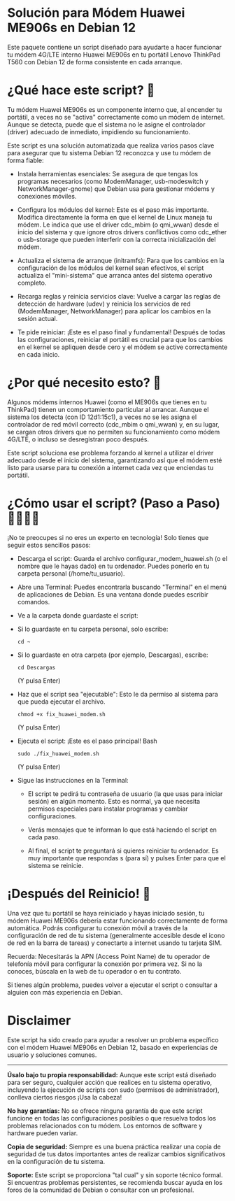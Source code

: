 # Solución para Módem Huawei ME906s en Debian 12

Este paquete contiene un script diseñado para ayudarte a hacer funcionar tu módem 4G/LTE interno Huawei ME906s en tu portátil Lenovo ThinkPad T560 con Debian 12 de forma consistente en cada arranque.


# ¿Qué hace este script? 🤔

Tu módem Huawei ME906s es un componente interno que, al encender tu portátil, a veces no se "activa" correctamente como un módem de internet. Aunque se detecta, puede que el sistema no le asigne el controlador (driver) adecuado de inmediato, impidiendo su funcionamiento.

Este script es una solución automatizada que realiza varios pasos clave para asegurar que tu sistema Debian 12 reconozca y use tu módem de forma fiable:

* Instala herramientas esenciales: Se asegura de que tengas los programas necesarios (como ModemManager, usb-modeswitch y NetworkManager-gnome) que Debian usa para gestionar módems y conexiones móviles.

* Configura los módulos del kernel: Este es el paso más importante. Modifica directamente la forma en que el kernel de Linux maneja tu módem. Le indica que use el driver cdc_mbim (o qmi_wwan) desde el inicio del sistema y que ignore otros drivers conflictivos como cdc_ether o usb-storage que pueden interferir con la correcta inicialización del módem.

* Actualiza el sistema de arranque (initramfs): Para que los cambios en la configuración de los módulos del kernel sean efectivos, el script actualiza el "mini-sistema" que arranca antes del sistema operativo completo.

* Recarga reglas y reinicia servicios clave: Vuelve a cargar las reglas de detección de hardware (udev) y reinicia los servicios de red (ModemManager, NetworkManager) para aplicar los cambios en la sesión actual.

* Te pide reiniciar: ¡Este es el paso final y fundamental! Después de todas las configuraciones, reiniciar el portátil es crucial para que los cambios en el kernel se apliquen desde cero y el módem se active correctamente en cada inicio.


# ¿Por qué necesito esto? 🧐

Algunos módems internos Huawei (como el ME906s que tienes en tu ThinkPad) tienen un comportamiento particular al arrancar. Aunque el sistema los detecta (con ID 12d1:15c1), a veces no se les asigna el controlador de red móvil correcto (cdc_mbim o qmi_wwan) y, en su lugar, se cargan otros drivers que no permiten su funcionamiento como módem 4G/LTE, o incluso se desregistran poco después.

Este script soluciona ese problema forzando al kernel a utilizar el driver adecuado desde el inicio del sistema, garantizando así que el módem esté listo para usarse para tu conexión a internet cada vez que enciendas tu portátil.


# ¿Cómo usar el script? (Paso a Paso) 🚶‍♂️🚶‍♀️

¡No te preocupes si no eres un experto en tecnología! Solo tienes que seguir estos sencillos pasos:

* Descarga el script: Guarda el archivo configurar_modem_huawei.sh (o el nombre que le hayas dado) en tu ordenador. Puedes ponerlo en tu carpeta personal (/home/tu_usuario).

* Abre una Terminal:
Puedes encontrarla buscando "Terminal" en el menú de aplicaciones de Debian. Es una ventana donde puedes escribir comandos.

* Ve a la carpeta donde guardaste el script:

+ Si lo guardaste en tu carpeta personal, solo escribe:
    ```
    cd ~
    ```
+ Si lo guardaste en otra carpeta (por ejemplo, Descargas), escribe:
    ```
    cd Descargas
    ```
    (Y pulsa Enter)

* Haz que el script sea "ejecutable": Esto le da permiso al sistema para que pueda ejecutar el archivo.
    ```
    chmod +x fix_huawei_modem.sh
    ```
    (Y pulsa Enter)

* Ejecuta el script: ¡Este es el paso principal!
Bash
    ```
    sudo ./fix_huawei_modem.sh
    ```
    (Y pulsa Enter)

* Sigue las instrucciones en la Terminal:

    + El script te pedirá tu contraseña de usuario (la que usas para iniciar sesión) en algún momento. Esto es normal, ya que necesita permisos especiales para instalar programas y cambiar configuraciones.

    + Verás mensajes que te informan lo que está haciendo el script en cada paso.

    + Al final, el script te preguntará si quieres reiniciar tu ordenador. Es muy importante que respondas s (para sí) y pulses Enter para que el sistema se reinicie.


# ¡Después del Reinicio! 🎉

Una vez que tu portátil se haya reiniciado y hayas iniciado sesión, tu módem Huawei ME906s debería estar funcionando correctamente de forma automática. Podrás configurar tu conexión móvil a través de la configuración de red de tu sistema (generalmente accesible desde el icono de red en la barra de tareas) y conectarte a internet usando tu tarjeta SIM.

Recuerda: Necesitarás la APN (Access Point Name) de tu operador de telefonía móvil para configurar la conexión por primera vez. Si no la conoces, búscala en la web de tu operador o en tu contrato.

Si tienes algún problema, puedes volver a ejecutar el script o consultar a alguien con más experiencia en Debian.


# Disclaimer

Este script ha sido creado para ayudar a resolver un problema específico con el módem Huawei ME906s en Debian 12, basado en experiencias de usuario y soluciones comunes.

---

**Úsalo bajo tu propia responsabilidad:** Aunque este script está diseñado para ser seguro, cualquier acción que realices en tu sistema operativo, incluyendo la ejecución de scripts con sudo (permisos de administrador), conlleva ciertos riesgos ¡Usa la cabeza!

**No hay garantías:** No se ofrece ninguna garantía de que este script funcione en todas las configuraciones posibles o que resuelva todos los problemas relacionados con tu módem. Los entornos de software y hardware pueden variar.

**Copia de seguridad:** Siempre es una buena práctica realizar una copia de seguridad de tus datos importantes antes de realizar cambios significativos en la configuración de tu sistema.

**Soporte:** Este script se proporciona "tal cual" y sin soporte técnico formal. Si encuentras problemas persistentes, se recomienda buscar ayuda en los foros de la comunidad de Debian o consultar con un profesional.
